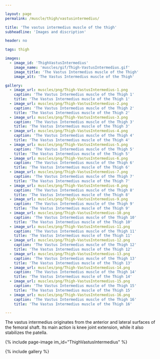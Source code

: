 ```yaml
---

layout: page
permalink: /muscle/thigh/vastusintermedius/

title: 'The vastus intermedius muscle of the thigh'
subheadline: 'Images and discription'

header: no

tags: thigh

images:
  - image_id: 'ThighVastusIntermedius'
    image_name: 'muscles/gif/Thigh-VastusIntermedius.gif'
    image_title: 'The Vastus Intermedius muscle of the Thigh'
    image_alt: 'The Vastus Intermedius muscle of the Thigh' 

gallery:
  - image_url: muscles/png/Thigh-VastusIntermedius-1.png
    caption: 'The Vastus Intermedius muscle of the Thigh 1'
    title: 'The Vastus Intermedius muscle of the Thigh 1'
  - image_url: muscles/png/Thigh-VastusIntermedius-2.png
    caption: 'The Vastus Intermedius muscle of the Thigh 2'
    title: 'The Vastus Intermedius muscle of the Thigh 2'
  - image_url: muscles/png/Thigh-VastusIntermedius-3.png
    caption: 'The Vastus Intermedius muscle of the Thigh 3'
    title: 'The Vastus Intermedius muscle of the Thigh 3'
  - image_url: muscles/png/Thigh-VastusIntermedius-4.png
    caption: 'The Vastus Intermedius muscle of the Thigh 4'
    title: 'The Vastus Intermedius muscle of the Thigh 4'
  - image_url: muscles/png/Thigh-VastusIntermedius-5.png
    caption: 'The Vastus Intermedius muscle of the Thigh 5'
    title: 'The Vastus Intermedius muscle of the Thigh 5'
  - image_url: muscles/png/Thigh-VastusIntermedius-6.png
    caption: 'The Vastus Intermedius muscle of the Thigh 6'
    title: 'The Vastus Intermedius muscle of the Thigh 6'
  - image_url: muscles/png/Thigh-VastusIntermedius-7.png
    caption: 'The Vastus Intermedius muscle of the Thigh 7'
    title: 'The Vastus Intermedius muscle of the Thigh 7'
  - image_url: muscles/png/Thigh-VastusIntermedius-8.png
    caption: 'The Vastus Intermedius muscle of the Thigh 8'
    title: 'The Vastus Intermedius muscle of the Thigh 8'
  - image_url: muscles/png/Thigh-VastusIntermedius-9.png
    caption: 'The Vastus Intermedius muscle of the Thigh 9'
    title: 'The Vastus Intermedius muscle of the Thigh 9'
  - image_url: muscles/png/Thigh-VastusIntermedius-10.png
    caption: 'The Vastus Intermedius muscle of the Thigh 10'
    title: 'The Vastus Intermedius muscle of the Thigh 10'
  - image_url: muscles/png/Thigh-VastusIntermedius-11.png
    caption: 'The Vastus Intermedius muscle of the Thigh 11'
    title: 'The Vastus Intermedius muscle of the Thigh 11'
  - image_url: muscles/png/Thigh-VastusIntermedius-12.png
    caption: 'The Vastus Intermedius muscle of the Thigh 12'
    title: 'The Vastus Intermedius muscle of the Thigh 12'
  - image_url: muscles/png/Thigh-VastusIntermedius-13.png
    caption: 'The Vastus Intermedius muscle of the Thigh 13'
    title: 'The Vastus Intermedius muscle of the Thigh 13'
  - image_url: muscles/png/Thigh-VastusIntermedius-14.png
    caption: 'The Vastus Intermedius muscle of the Thigh 14'
    title: 'The Vastus Intermedius muscle of the Thigh 14'
  - image_url: muscles/png/Thigh-VastusIntermedius-15.png
    caption: 'The Vastus Intermedius muscle of the Thigh 15'
    title: 'The Vastus Intermedius muscle of the Thigh 15'
  - image_url: muscles/png/Thigh-VastusIntermedius-16.png
    caption: 'The Vastus Intermedius muscle of the Thigh 16'
    title: 'The Vastus Intermedius muscle of the Thigh 16'

---
```


The vastus intermedius originates from the anterior and lateral surfaces of the femoral shaft. Its main action is knee joint extension, while it also stabilizes the patella.

{% include page-image im_id="ThighVastusIntermedius" %}

{% include gallery %}